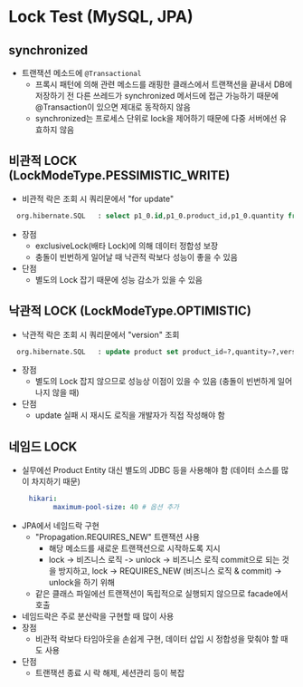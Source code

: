 # Lock Test (MySQL, JPA)

## synchronized

- 트랜잭션 메소드에 `@Transactional`
  - 프록시 패턴에 의해 관련 메소드를 래핑한 클래스에서 트랜잭션을 끝내서 DB에 저장하기 전 다른 쓰레드가 synchronized 메서드에 접근 가능하기 때문에 @Transaction이 있으면 제대로 동작하지 않음
  - synchronized는 프로세스 단위로 lock을 제어하기 때문에 다중 서버에선 유효하지 않음

## 비관적 LOCK (LockModeType.PESSIMISTIC_WRITE)

- 비관적 락은 조회 시 쿼리문에서 "for update"

```sql
  org.hibernate.SQL   : select p1_0.id,p1_0.product_id,p1_0.quantity from product p1_0 where p1_0.product_id=? for update
```

- 장점
  - exclusiveLock(배타 Lock)에 의해 데이터 정합성 보장
  - 충돌이 빈번하게 일어날 때 낙관적 락보다 성능이 좋을 수 있음
- 단점
  - 별도의 Lock 잡기 때문에 성능 감소가 있을 수 있음

## 낙관적 LOCK (LockModeType.OPTIMISTIC)

- 낙관적 락은 조회 시 쿼리문에서 "version" 조회

```sql
  org.hibernate.SQL   : update product set product_id=?,quantity=?,version=? where id=? and version=?
```

- 장점
  - 별도의 Lock 잡지 않으므로 성능상 이점이 있을 수 있음 (충돌이 빈번하게 일어나지 않을 때)
- 단점
  - update 실패 시 재시도 로직을 개발자가 직접 작성해야 함

## 네임드 LOCK

- 실무에선 Product Entity 대신 별도의 JDBC 등을 사용해야 함 (데이터 소스를 많이 차지하기 때문)

```yml
     hikari:
	       maximum-pool-size: 40 # 옵션 추가
```

- JPA에서 네임드락 구현
  - "Propagation.REQUIRES_NEW" 트랜잭션 사용
    - 해당 메소드를 새로운 트랜잭션으로 시작하도록 지시
    - lock -> 비즈니스 로직 -> unlock -> 비즈니스 로직 commit으로 되는 것을 방지하고, lock -> REQUIRES_NEW (비즈니스 로직 & commit) -> unlock을 하기 위해
  - 같은 클래스 파일에선 트랜잭션이 독립적으로 실행되지 않으므로 facade에서 호출
- 네임드락은 주로 분산락을 구현할 때 많이 사용
- 장점
  - 비관적 락보다 타임아웃을 손쉽게 구현, 데이터 삽입 시 정합성을 맞춰야 할 때도 사용
- 단점
  - 트랜잭션 종료 시 락 해제, 세션관리 등이 복잡
